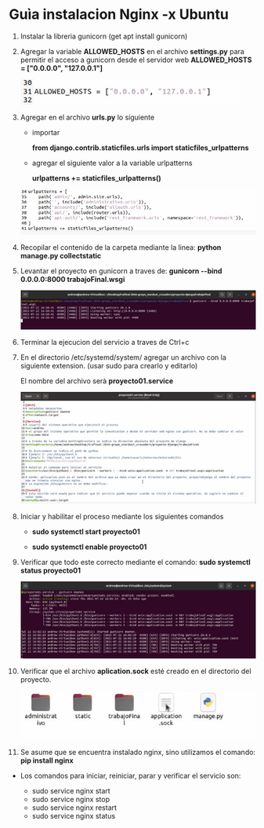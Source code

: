 # Guìa instalacion Nginx -x Ubuntu
1. Instalar la libreria gunicorn (get apt install gunicorn)
2. Agregar la variable **ALLOWED_HOSTS** en el archivo **settings.py** para permitir el acceso a gunicorn desde el servidor web 
**ALLOWED_HOSTS = ["0.0.0.0", "127.0.0.1"]**

   ![foo](https://github.com/PlataformasWeb-P-AA2021/trafinal-2bim-grupo_stardust_crusaders/blob/main/img/paso2.jpeg)

3. Agregar en el archivo **urls.py** lo siguiente

   - importar
   
      **from django.contrib.staticfiles.urls import staticfiles_urlpatterns**

   - agregar el siguiente valor a la variable urlpatterns
   
      **urlpatterns += staticfiles_urlpatterns()**


   ![foo](https://github.com/PlataformasWeb-P-AA2021/trafinal-2bim-grupo_stardust_crusaders/blob/main/img/paso3.jpeg)

4. Recopilar el contenido de la carpeta mediante la linea: **python manage.py collectstatic**

5. Levantar el proyecto en gunicorn a traves de: **gunicorn --bind 0.0.0.0:8000 trabajoFinal.wsgi**

   ![foo](https://github.com/PlataformasWeb-P-AA2021/trafinal-2bim-grupo_stardust_crusaders/blob/main/img/paso5.jpeg)

6. Terminar la ejecucion del servicio a traves de Ctrl+c

7. En el directorio /etc/systemd/system/ agregar un archivo con la siguiente extension. (usar sudo para crearlo y editarlo)

   El nombre del archivo serà **proyecto01.service**

   ![foo](https://github.com/PlataformasWeb-P-AA2021/trafinal-2bim-grupo_stardust_crusaders/blob/main/img/paso7.jpeg)

8. Iniciar y habilitar el proceso mediante los siguientes comandos

   - **sudo systemctl start proyecto01**
   
   - **sudo systemctl enable proyecto01**

9. Verificar que todo este correcto mediante el comando: **sudo systemctl status proyecto01**

   ![foo](https://github.com/PlataformasWeb-P-AA2021/trafinal-2bim-grupo_stardust_crusaders/blob/main/img/paso9.jpeg)

10. Verificar que el archivo **aplication.sock** esté creado en el directorio del proyecto. 

      ![foo](https://github.com/PlataformasWeb-P-AA2021/trafinal-2bim-grupo_stardust_crusaders/blob/main/img/paso10.jpeg)
 
11. Se asume que se encuentra instalado nginx, sino utilizamos el comando: **pip install nginx**

   - Los comandos para iniciar, reiniciar, parar y verificar el servicio son:

      - sudo service nginx start
      - sudo service nginx stop
      - sudo service nginx restart
      - sudo service nginx status

 
